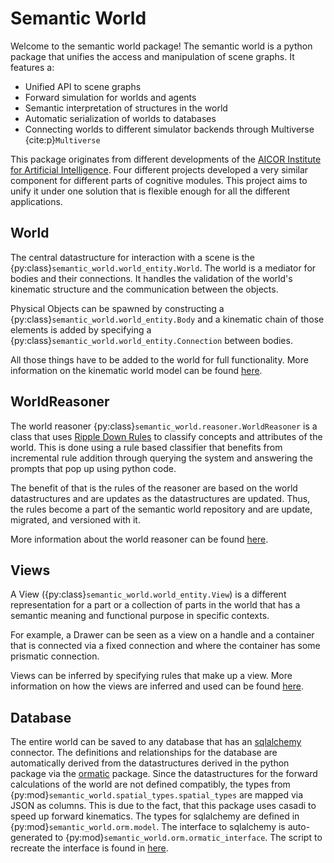 # Semantic World


Welcome to the semantic world package!
The semantic world is a python package that unifies the access and manipulation of scene graphs.
It features a:

- Unified API to scene graphs
- Forward simulation for worlds and agents
- Semantic interpretation of structures in the world
- Automatic serialization of worlds to databases
- Connecting worlds to different simulator backends through Multiverse {cite:p}`Multiverse`

This package originates from different developments of the [AICOR Institute for Artificial Intelligence](https://ai.uni-bremen.de/). 
Four different projects developed a very similar component for different parts of cognitive modules.
This project aims to unify it under one solution that is flexible enough for all the different applications.

## World

The central datastructure for interaction with a scene is the {py:class}`semantic_world.world_entity.World`.
The world is a mediator for bodies and their connections.
It handles the validation of the world's kinematic structure and the communication between the objects.

Physical Objects can be spawned by constructing a {py:class}`semantic_world.world_entity.Body` and a kinematic chain of 
those elements is added by specifying a {py:class}`semantic_world.world_entity.Connection` between bodies.

All those things have to be added to the world for full functionality.
More information on the kinematic world model can be found [here](kinematic_world.md).


## WorldReasoner

The world reasoner {py:class}`semantic_world.reasoner.WorldReasoner` is a class that uses [Ripple Down Rules](https://github.com/AbdelrhmanBassiouny/ripple_down_rules/tree/main)
to classify concepts and attributes of the world. This is done using a rule based classifier that benefits from incremental
rule addition through querying the system and answering the prompts that pop up using python code.

The benefit of that is the rules of the reasoner are based on the world datastructures and are updates as the datastructures
are updated. Thus, the rules become a part of the semantic world repository and are update, migrated, and versioned with it.

More information about the world reasoner can be found [here](world_reasoner.md).

## Views

A View ({py:class}`semantic_world.world_entity.View`) is a different representation for a part or a collection of parts in the world that has a semantic meaning and
functional purpose in specific contexts.

For example, a Drawer can be seen as a view on a handle and a container that is connected via a fixed connection
and where the container has some prismatic connection.

Views can be inferred by specifying rules that make up a view. More information on how the views are inferred and used
can be found [here](views.md).

## Database

The entire world can be saved to any database
that has an [sqlalchemy](https://docs.sqlalchemy.org/en/20/index.html) connector.
The definitions and relationships for the database are automatically derived from the datastructures
derived in the python package via the [ormatic](https://github.com/tomsch420/ormatic) package.
Since the datastructures for the forward calculations of the world are not defined compatibly, the types
from {py:mod}`semantic_world.spatial_types.spatial_types` are mapped via JSON as columns.
This is due to the fact, that this package uses casadi to speed up forward kinematics.
The types for sqlalchemy are defined in {py:mod}`semantic_world.orm.model`.
The interface to sqlalchemy is auto-generated to {py:mod}`semantic_world.orm.ormatic_interface`.
The script
to recreate the interface is found in [here](https://github.com/cram2/semantic_world/blob/main/scripts/generate_orm.py).


